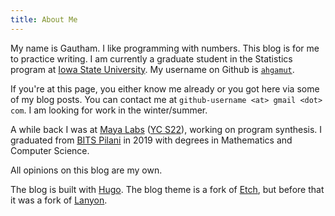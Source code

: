 ```yaml
---
title: About Me
---
```


My name is Gautham. I like programming with numbers.  This blog is for me to
practice writing. I am currently a graduate student in the Statistics program at
[Iowa State University](https://stat.iastate.edu). My username on Github is
[`ahgamut`](https://github.com/ahgamut). 

If you're at this page, you either know me already or you got here via some of
my blog posts. You can contact me at `github-username <at> gmail <dot> com`. I
am looking for work in the winter/summer. 

A while back I was at [Maya Labs](https://mayalabs.io) ([YC
S22](https://www.ycombinator.com/companies/maya-labs)), working on program
synthesis. I graduated from [BITS
Pilani](https://bits-pilani.ac.in/Pilani/index.aspx) in 2019 with degrees in
Mathematics and Computer Science.

All opinions on this blog are my own.

The blog is built with [Hugo](https://gohugo.io).  The blog theme is a fork of
[Etch](https://github.com/LukasJoswiak/etch), but before that it was a fork of
[Lanyon](https://github.com/poole/lanyon).
